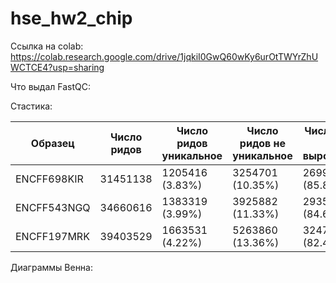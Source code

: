 # hse_hw2_chip

Ссылка на colab: https://colab.research.google.com/drive/1jqkiI0GwQ60wKy6urOtTWYrZhUWCTCE4?usp=sharing

Что выдал FastQC:

Стастика:

| Образец | Число ридов | Число ридов уникальное | Число ридов не уникальное | Число ридов не выровнялось |
| ------- | ----- | ----- | ------ | ----- |
| ENCFF698KIR | 31451138 | 1205416 (3.83%) | 3254701 (10.35%) | 26991021 (85.82%) |
| ENCFF543NGQ | 34660616 | 1383319 (3.99%) | 3925882 (11.33%) | 29351415 (84.68%) |
| ENCFF197MRK | 39403529 | 1663531 (4.22%) | 5263860 (13.36%) | 32476138 (82.42%) |

Диаграммы Венна:
